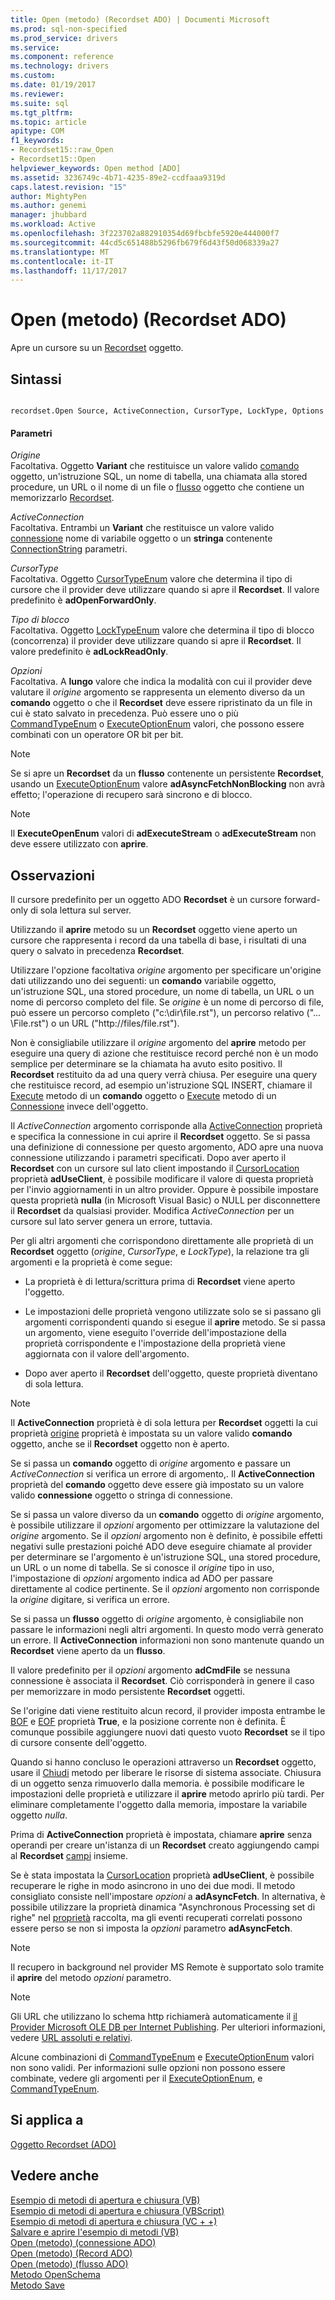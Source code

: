 ```yaml
---
title: Open (metodo) (Recordset ADO) | Documenti Microsoft
ms.prod: sql-non-specified
ms.prod_service: drivers
ms.service: 
ms.component: reference
ms.technology: drivers
ms.custom: 
ms.date: 01/19/2017
ms.reviewer: 
ms.suite: sql
ms.tgt_pltfrm: 
ms.topic: article
apitype: COM
f1_keywords:
- Recordset15::raw_Open
- Recordset15::Open
helpviewer_keywords: Open method [ADO]
ms.assetid: 3236749c-4b71-4235-89e2-ccdfaaa9319d
caps.latest.revision: "15"
author: MightyPen
ms.author: genemi
manager: jhubbard
ms.workload: Active
ms.openlocfilehash: 3f223702a882910354d69fbcbfe5920e444000f7
ms.sourcegitcommit: 44cd5c651488b5296fb679f6d43f50d068339a27
ms.translationtype: MT
ms.contentlocale: it-IT
ms.lasthandoff: 11/17/2017
---
```

# <a name="open-method-ado-recordset"></a>Open (metodo) (Recordset ADO)
Apre un cursore su un [Recordset](../../../ado/reference/ado-api/recordset-object-ado.md) oggetto.  
  
## <a name="syntax"></a>Sintassi  
  
```  
  
recordset.Open Source, ActiveConnection, CursorType, LockType, Options  
```  
  
#### <a name="parameters"></a>Parametri  
 *Origine*  
 Facoltativa. Oggetto **Variant** che restituisce un valore valido [comando](../../../ado/reference/ado-api/command-object-ado.md) oggetto, un'istruzione SQL, un nome di tabella, una chiamata alla stored procedure, un URL o il nome di un file o [flusso](../../../ado/reference/ado-api/stream-object-ado.md) oggetto che contiene un memorizzarlo [Recordset](../../../ado/reference/ado-api/recordset-object-ado.md).  
  
 *ActiveConnection*  
 Facoltativa. Entrambi un **Variant** che restituisce un valore valido [connessione](../../../ado/reference/ado-api/connection-object-ado.md) nome di variabile oggetto o un **stringa** contenente [ConnectionString](../../../ado/reference/ado-api/connectionstring-property-ado.md) parametri.  
  
 *CursorType*  
 Facoltativa. Oggetto [CursorTypeEnum](../../../ado/reference/ado-api/cursortypeenum.md) valore che determina il tipo di cursore che il provider deve utilizzare quando si apre il **Recordset**. Il valore predefinito è **adOpenForwardOnly**.  
  
 *Tipo di blocco*  
 Facoltativa. Oggetto [LockTypeEnum](../../../ado/reference/ado-api/locktypeenum.md) valore che determina il tipo di blocco (concorrenza) il provider deve utilizzare quando si apre il **Recordset**. Il valore predefinito è **adLockReadOnly**.  
  
 *Opzioni*  
 Facoltativa. A **lungo** valore che indica la modalità con cui il provider deve valutare il *origine* argomento se rappresenta un elemento diverso da un **comando** oggetto o che il **Recordset** deve essere ripristinato da un file in cui è stato salvato in precedenza. Può essere uno o più [CommandTypeEnum](../../../ado/reference/ado-api/commandtypeenum.md) o [ExecuteOptionEnum](../../../ado/reference/ado-api/executeoptionenum.md) valori, che possono essere combinati con un operatore OR bit per bit.  
  
> [!NOTE]
>  Se si apre un **Recordset** da un **flusso** contenente un persistente **Recordset**, usando un [ExecuteOptionEnum](../../../ado/reference/ado-api/executeoptionenum.md) valore **adAsyncFetchNonBlocking** non avrà effetto; l'operazione di recupero sarà sincrono e di blocco.  
  
> [!NOTE]
>  Il **ExecuteOpenEnum** valori di **adExecuteStream** o **adExecuteStream** non deve essere utilizzato con **aprire**.  
  
## <a name="remarks"></a>Osservazioni  
 Il cursore predefinito per un oggetto ADO **Recordset** è un cursore forward-only di sola lettura sul server.  
  
 Utilizzando il **aprire** metodo su un **Recordset** oggetto viene aperto un cursore che rappresenta i record da una tabella di base, i risultati di una query o salvato in precedenza **Recordset**.  
  
 Utilizzare l'opzione facoltativa *origine* argomento per specificare un'origine dati utilizzando uno dei seguenti: un **comando** variabile oggetto, un'istruzione SQL, una stored procedure, un nome di tabella, un URL o un nome di percorso completo del file. Se *origine* è un nome di percorso di file, può essere un percorso completo ("c:\dir\file.rst"), un percorso relativo ("... \File.rst") o un URL ("http://files/file.rst").  
  
 Non è consigliabile utilizzare il *origine* argomento del **aprire** metodo per eseguire una query di azione che restituisce record perché non è un modo semplice per determinare se la chiamata ha avuto esito positivo. Il **Recordset** restituito da ad una query verrà chiusa. Per eseguire una query che restituisce record, ad esempio un'istruzione SQL INSERT, chiamare il [Execute](../../../ado/reference/ado-api/execute-method-ado-command.md) metodo di un **comando** oggetto o [Execute](../../../ado/reference/ado-api/execute-method-ado-connection.md) metodo di un [Connessione](../../../ado/reference/ado-api/connection-object-ado.md) invece dell'oggetto.  
  
 Il *ActiveConnection* argomento corrisponde alla [ActiveConnection](../../../ado/reference/ado-api/activeconnection-property-ado.md) proprietà e specifica la connessione in cui aprire il **Recordset** oggetto. Se si passa una definizione di connessione per questo argomento, ADO apre una nuova connessione utilizzando i parametri specificati. Dopo aver aperto il **Recordset** con un cursore sul lato client impostando il [CursorLocation](../../../ado/reference/ado-api/cursorlocation-property-ado.md) proprietà **adUseClient**, è possibile modificare il valore di questa proprietà per l'invio aggiornamenti in un altro provider. Oppure è possibile impostare questa proprietà **nulla** (in Microsoft Visual Basic) o NULL per disconnettere il **Recordset** da qualsiasi provider. Modifica *ActiveConnection* per un cursore sul lato server genera un errore, tuttavia.  
  
 Per gli altri argomenti che corrispondono direttamente alle proprietà di un **Recordset** oggetto (*origine*, *CursorType*, e *LockType*), la relazione tra gli argomenti e la proprietà è come segue:  
  
-   La proprietà è di lettura/scrittura prima di **Recordset** viene aperto l'oggetto.  
  
-   Le impostazioni delle proprietà vengono utilizzate solo se si passano gli argomenti corrispondenti quando si esegue il **aprire** metodo. Se si passa un argomento, viene eseguito l'override dell'impostazione della proprietà corrispondente e l'impostazione della proprietà viene aggiornata con il valore dell'argomento.  
  
-   Dopo aver aperto il **Recordset** dell'oggetto, queste proprietà diventano di sola lettura.  
  
> [!NOTE]
>  Il **ActiveConnection** proprietà è di sola lettura per **Recordset** oggetti la cui proprietà [origine](../../../ado/reference/ado-api/source-property-ado-recordset.md) proprietà è impostata su un valore valido **comando** oggetto, anche se il **Recordset** oggetto non è aperto.  
  
 Se si passa un **comando** oggetto di *origine* argomento e passare un *ActiveConnection* si verifica un errore di argomento,. Il **ActiveConnection** proprietà del **comando** oggetto deve essere già impostato su un valore valido **connessione** oggetto o stringa di connessione.  
  
 Se si passa un valore diverso da un **comando** oggetto di *origine* argomento, è possibile utilizzare il *opzioni* argomento per ottimizzare la valutazione del *origine*  argomento. Se il *opzioni* argomento non è definito, è possibile effetti negativi sulle prestazioni poiché ADO deve eseguire chiamate al provider per determinare se l'argomento è un'istruzione SQL, una stored procedure, un URL o un nome di tabella. Se si conosce il *origine* tipo in uso, l'impostazione di *opzioni* argomento indica ad ADO per passare direttamente al codice pertinente. Se il *opzioni* argomento non corrisponde la *origine* digitare, si verifica un errore.  
  
 Se si passa un **flusso** oggetto di *origine* argomento, è consigliabile non passare le informazioni negli altri argomenti. In questo modo verrà generato un errore. Il **ActiveConnection** informazioni non sono mantenute quando un **Recordset** viene aperto da un **flusso**.  
  
 Il valore predefinito per il *opzioni* argomento **adCmdFile** se nessuna connessione è associata il **Recordset**. Ciò corrisponderà in genere il caso per memorizzare in modo persistente **Recordset** oggetti.  
  
 Se l'origine dati viene restituito alcun record, il provider imposta entrambe le [BOF](../../../ado/reference/ado-api/bof-eof-properties-ado.md) e [EOF](../../../ado/reference/ado-api/bof-eof-properties-ado.md) proprietà **True**, e la posizione corrente non è definita. È comunque possibile aggiungere nuovi dati questo vuoto **Recordset** se il tipo di cursore consente dell'oggetto.  
  
 Quando si hanno concluso le operazioni attraverso un **Recordset** oggetto, usare il [Chiudi](../../../ado/reference/ado-api/close-method-ado.md) metodo per liberare le risorse di sistema associate. Chiusura di un oggetto senza rimuoverlo dalla memoria. è possibile modificare le impostazioni delle proprietà e utilizzare il **aprire** metodo aprirlo più tardi. Per eliminare completamente l'oggetto dalla memoria, impostare la variabile oggetto *nulla*.  
  
 Prima di **ActiveConnection** proprietà è impostata, chiamare **aprire** senza operandi per creare un'istanza di un **Recordset** creato aggiungendo campi al  **Recordset** [campi](../../../ado/reference/ado-api/fields-collection-ado.md) insieme.  
  
 Se è stata impostata la [CursorLocation](../../../ado/reference/ado-api/cursorlocation-property-ado.md) proprietà **adUseClient**, è possibile recuperare le righe in modo asincrono in uno dei due modi. Il metodo consigliato consiste nell'impostare *opzioni* a **adAsyncFetch**. In alternativa, è possibile utilizzare la proprietà dinamica "Asynchronous Processing set di righe" nel [proprietà](../../../ado/reference/ado-api/properties-collection-ado.md) raccolta, ma gli eventi recuperati correlati possono essere perso se non si imposta la *opzioni* parametro **adAsyncFetch**.  
  
> [!NOTE]
>  Il recupero in background nel provider MS Remote è supportato solo tramite il **aprire** del metodo *opzioni* parametro.  
  
> [!NOTE]
>  Gli URL che utilizzano lo schema http richiamerà automaticamente il [il Provider Microsoft OLE DB per Internet Publishing](../../../ado/guide/appendixes/microsoft-ole-db-provider-for-internet-publishing.md). Per ulteriori informazioni, vedere [URL assoluti e relativi](../../../ado/guide/data/absolute-and-relative-urls.md).  
  
 Alcune combinazioni di [CommandTypeEnum](../../../ado/reference/ado-api/commandtypeenum.md) e [ExecuteOptionEnum](../../../ado/reference/ado-api/executeoptionenum.md) valori non sono validi. Per informazioni sulle opzioni non possono essere combinate, vedere gli argomenti per il [ExecuteOptionEnum](../../../ado/reference/ado-api/executeoptionenum.md), e [CommandTypeEnum](../../../ado/reference/ado-api/commandtypeenum.md).  
  
## <a name="applies-to"></a>Si applica a  
 [Oggetto Recordset (ADO)](../../../ado/reference/ado-api/recordset-object-ado.md)  
  
## <a name="see-also"></a>Vedere anche  
 [Esempio di metodi di apertura e chiusura (VB)](../../../ado/reference/ado-api/open-and-close-methods-example-vb.md)   
 [Esempio di metodi di apertura e chiusura (VBScript)](../../../ado/reference/ado-api/open-and-close-methods-example-vbscript.md)   
 [Esempio di metodi di apertura e chiusura (VC + +)](../../../ado/reference/ado-api/open-and-close-methods-example-vc.md)   
 [Salvare e aprire l'esempio di metodi (VB)](../../../ado/reference/ado-api/save-and-open-methods-example-vb.md)   
 [Open (metodo) (connessione ADO)](../../../ado/reference/ado-api/open-method-ado-connection.md)   
 [Open (metodo) (Record ADO)](../../../ado/reference/ado-api/open-method-ado-record.md)   
 [Open (metodo) (flusso ADO)](../../../ado/reference/ado-api/open-method-ado-stream.md)   
 [Metodo OpenSchema](../../../ado/reference/ado-api/openschema-method.md)   
 [Metodo Save](../../../ado/reference/ado-api/save-method.md)
